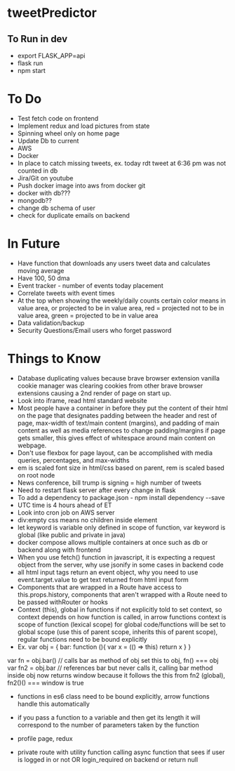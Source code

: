 # tweetPredictor
## To Run in dev
* export FLASK_APP=api
* flask run
* npm start

# To Do
* Test fetch code on frontend 
* Implement redux and load pictures from state
* Spinning wheel only on home page
* Update Db to current
* AWS
* Docker
* In place to catch missing tweets, ex. today rdt tweet at 6:36 pm was not counted in db
* Jira/Git on youtube
* Push docker image into aws from docker git
* docker with db???
* mongodb??
* change db schema of user
* check for duplicate emails on backend

# In Future
* Have function that downloads any users tweet data and calculates moving average
* Have 100, 50 dma
* Event tracker - number of events today placement
* Correlate tweets with event times
* At the top when showing the weekly/daily counts certain color means in value area, or projected to be in value area, red =  projected not to be in value area, green = projected to be in value area
* Data validation/backup
* Security Questions/Email users who forget password


# Things to Know
* Database duplicating values because brave browser extension vanilla cookie manager was clearing cookies from other brave browser extensions causing a 2nd render of page on start up.
* Look into iframe, read html standard website
* Most people have a container in before they put the content of their html on the page that designates padding between the header and rest of page, max-width of text/main content (margins), and padding of main content as well as media references to change padding/margins if page gets smaller, this gives effect of whitespace around main content on webpage.
* Don't use flexbox for page layout, can be accomplished with media queries, percentages, and max-widths
* em is scaled font size in html/css based on parent, rem is scaled based on root node
* News conference, bill trump is signing = high number of tweets
* Need to restart flask server after every change in flask
* To add a dependency to package.json - npm install dependency --save
* UTC time is 4 hours ahead of ET
* Look into cron job on AWS server
* div:empty css means no children inside element
* let keyword is variable only defined in scope of function, var keyword is global (like public and private in java)
* docker compose allows multiple containers at once such as db or backend along with frontend
* When you use fetch() function in javascript, it is expecting a request object from the server, why use jsonify in some cases in backend code
* all html input tags return an event object, why you need to use event.target.value to get text returned from html input form
* Components that are wrapped in a Route have access to this.props.history, components that aren't wrapped with a Route need to be passed withRouter or hooks
* Context (this), global in functions if not explicitly told to set context, so context depends on how function is called, in arrow functions context is scope of function (lexical scope) for global code/functions will be set to global scope (use this of parent scope, inherits this of parent scope), regular functions need to be bound explicitly
* Ex. 
var obj = {
    bar: function (){
        var x = (() => this)
        return x
    }
}

var fn = obj.bar() // calls bar as method of obj set this to obj, fn() === obj
var fn2 = obj.bar // references bar but never calls it, calling bar method inside obj now returns window because it follows the this from fn2 (global), fn2()() === window is true
* functions in es6 class need to be bound explicitly, arrow functions handle this automatically
* if you pass a function to a variable and then get its length it will correspond to the number of parameters taken by the function

* profile page, redux
* private route with utility function calling async function that sees if user is logged in or not OR login_required on backend or return null